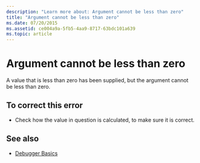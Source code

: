 ```yaml
---
description: "Learn more about: Argument cannot be less than zero"
title: "Argument cannot be less than zero"
ms.date: 07/20/2015
ms.assetid: ce004a9a-5fb5-4aa9-8717-63bdc101a639
ms.topic: article
---
```

# Argument cannot be less than zero

A value that is less than zero has been supplied, but the argument cannot be less than zero.  
  
## To correct this error  
  
- Check how the value in question is calculated, to make sure it is correct.  
  
## See also

- [Debugger Basics](/visualstudio/debugger/debugger-feature-tour)
